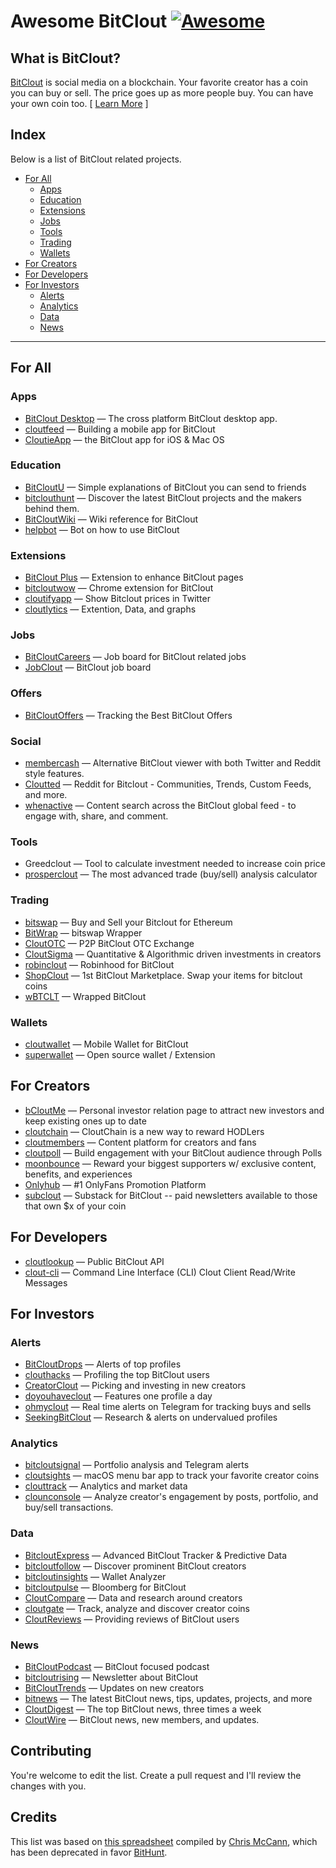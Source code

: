 # Awesome BitClout [![Awesome](https://cdn.rawgit.com/sindresorhus/awesome/d7305f38d29fed78fa85652e3a63e154dd8e8829/media/badge.svg)](https://github.com/barrymode)

## What is BitClout?
[BitClout](https://bitclout.com/) is social media on a blockchain. Your favorite creator has a coin you can buy or sell. The price
goes up as more people buy. You can have your own coin too. [ [Learn More](https://bitclout.com/one_pager.pdf) ]

## Index

Below is a list of BitClout related projects.

- [For All](#for-all)
    - [Apps](#apps)
    - [Education](#education)
    - [Extensions](#extensions)
    - [Jobs](#jobs)
    - [Tools](#tools)
    - [Trading](#trading)
    - [Wallets](#wallets)
- [For Creators](#for-creators)
- [For Developers](#for-developers)
- [For Investors](#for-investors)
    - [Alerts](#alerts)
    - [Analytics](#analytics)
    - [Data](#data)
    - [News](#news)

---

## For All

### Apps

* [BitClout Desktop](https://github.com/BarryMode/bitclout-desktop/releases) — The cross platform BitClout desktop app.
* [cloutfeed](https://bitclout.com/u/cloutfeed) — Building a mobile app for BitClout
* [CloutieApp](https://bitclout.com/u/CloutieApp) — the BitClout app for iOS & Mac OS

### Education

* [BitCloutU](https://bitclout.com/u/BitCloutU) — Simple explanations of BitClout you can send to friends
* [bitclouthunt](https://bitclout.com/u/bitclouthunt) — Discover the latest BitClout projects and the makers behind them.
* [BitCloutWiki](https://bitclout.com/u/BitCloutWiki) — Wiki reference for BitClout
* [helpbot](https://bitclout.com/u/helpbot) — Bot on how to use BitClout

### Extensions

* [BitClout Plus](https://github.com/iPaulPro/BitCloutPlus) — Extension to enhance BitClout pages
* [bitcloutwow](https://bitclout.com/u/bitcloutwow) — Chrome extension for BitClout
* [cloutifyapp](https://bitclout.com/u/cloutifyapp) — Show Bitclout prices in Twitter
* [cloutlytics](https://bitclout.com/u/cloutlytics) — Extention, Data, and graphs

### Jobs

* [BitCloutCareers](https://bitclout.com/u/BitCloutCareers) — Job board for BitClout related jobs
* [JobClout](https://bitclout.com/u/JobClout) — BitClout job board

### Offers

* [BitCloutOffers](https://bitclout.com/u/bitcloutoffers) — Tracking the Best BitClout Offers

### Social

* [membercash](https://bitclout.com/u/membercash) — Alternative BitClout viewer with both Twitter and Reddit style features.
* [Cloutted](https://bitclout.com/u/Cloutted) — Reddit for Bitclout - Communities, Trends, Custom Feeds, and more.
* [whenactive](https://bitclout.com/u/whenactive) — Content search across the BitClout global feed - to engage with, share, and comment.

### Tools

* Greedclout — Tool to calculate investment needed to increase coin price
* [prosperclout](https://bitclout.com/u/prosperclout) — The most advanced trade (buy/sell) analysis calculator

### Trading

* [bitswap](https://bitclout.com/u/bitswap) — Buy and Sell your Bitclout for Ethereum
* [BitWrap](https://bitclout.com/u/BitWrap) — bitswap Wrapper
* [CloutOTC](https://bitclout.com/u/CloutOTC) — P2P BitClout OTC Exchange
* [CloutSigma](https://bitclout.com/u/CloutSigma) — Quantitative & Algorithmic driven investments in creators
* [robinclout](https://bitclout.com/u/robinclout) — Robinhood for BitClout
* [ShopClout](https://bitclout.com/u/ShopClout) — 1st BitClout Marketplace. Swap your items for bitclout coins
* [wBTCLT](https://bitclout.com/u/wBTCLT) — Wrapped BitClout

### Wallets

* [cloutwallet](https://bitclout.com/u/cloutwallet) — Mobile Wallet for BitClout
* [superwallet](https://bitclout.com/u/superwallet) — Open source wallet / Extension

## For Creators

* [bCloutMe](https://bitclout.com/u/bCloutMe) — Personal investor relation page to attract new investors and keep existing ones up to date
* [cloutchain](https://bitclout.com/u/cloutchain) — CloutChain is a new way to reward HODLers
* [cloutmembers](https://bitclout.com/u/cloutmembers) — Content platform for creators and fans
* [cloutpoll](https://bitclout.com/u/cloutpoll) — Build engagement with your BitClout audience through Polls
* [moonbounce](https://bitclout.com/u/moonbounce) — Reward your biggest supporters w/ exclusive content, benefits, and experiences
* [Onlyhub](https://bitclout.com/u/Onlyhub) — #1 OnlyFans Promotion Platform
* [subclout](https://bitclout.com/u/subclout) — Substack for BitClout -- paid newsletters available to those that own $x of your coin

## For Developers

* [cloutlookup](https://bitclout.com/u/cloutlookup) — Public BitClout API
* [clout-cli](https://github.com/andrewarrow/clout-cli) — Command Line Interface (CLI) Clout Client Read/Write Messages

## For Investors

### Alerts

* [BitCloutDrops](https://bitclout.com/u/BitCloutDrops) — Alerts of top profiles
* [clouthacks](https://bitclout.com/u/clouthacks) — Profiling the top BitClout users
* [CreatorClout](https://bitclout.com/u/CreatorClout) — Picking and investing in new creators
* [doyouhaveclout](https://bitclout.com/u/doyouhaveclout) — Features one profile a day
* [ohmyclout](https://bitclout.com/u/ohmyclout) — Real time alerts on Telegram for tracking buys and sells
* [SeekingBitClout](https://bitclout.com/u/SeekingBitClout) — Research & alerts on undervalued profiles

### Analytics

* [bitcloutsignal](https://bitclout.com/u/bitcloutsignal) — Portfolio analysis and Telegram alerts
* [cloutsights](https://bitclout.com/u/cloutsights) — macOS menu bar app to track your favorite creator coins
* [clouttrack](https://bitclout.com/u/clouttrack) — Analytics and market data
* [clounconsole](https://bitclout.com/u/cloutconsole) — Analyze creator's engagement by posts, portfolio, and buy/sell transactions.

### Data

* [BitcloutExpress](https://bitclout.com/u/BitcloutExpress) — Advanced BitClout Tracker & Predictive Data
* [bitcloutfollow](https://bitclout.com/u/bitcloutfollow) — Discover prominent BitClout creators
* [bitcloutinsights](https://bitclout.com/u/bitcloutinsights) — Wallet Analyzer
* [bitcloutpulse](https://bitclout.com/u/bitcloutpulse) — Bloomberg for BitClout
* [CloutCompare](https://bitclout.com/u/CloutCompare) — Data and research around creators
* [cloutgate](https://bitclout.com/u/cloutgate) — Track, analyze and discover creator coins
* [CloutReviews](https://bitclout.com/u/CloutReviews) — Providing reviews of BitClout users

### News

* [BitCloutPodcast](https://bitclout.com/u/BitCloutPodcast) — BitClout focused podcast
* [bitcloutrising](https://bitclout.com/u/bitcloutrising) — Newsletter about BitClout
* [BitCloutTrends](https://bitclout.com/u/BitCloutTrends) — Updates on new creators
* [bitnews](https://bitclout.com/u/bitnews/) — The latest BitClout news, tips, updates, projects, and more
* [CloutDigest](https://bitclout.com/u/CloutDigest) — The top BitClout news, three times a week
* [CloutWire](https://bitclout.com/u/CloutWire/) — BitClout news, new members, and updates.

## Contributing

You're welcome to edit the list. Create a pull request and I'll review the changes with you.

## Credits

This list was based on [this spreadsheet](https://docs.google.com/spreadsheets/d/1iEAZUoCavoj91Zc3OtESwVmTJ1th8ULMM6GeV9oLm1w) compiled by [Chris McCann](https://bitclout.com/u/mccannatron), which has been deprecated in favor [BitHunt](https://www.bitclouthunt.com/).
